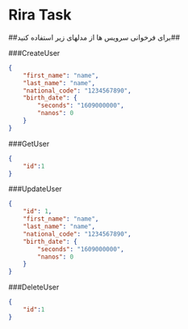 # Rira Task

##برای فرخوانی سرویس ها از مدلهای زیر استفاده کنید##

###CreateUser
```json
{
    "first_name": "name",
    "last_name": "name",
    "national_code": "1234567890",
    "birth_date": {
        "seconds": "1609000000",
        "nanos": 0
    }
}
```

###GetUser
```json
{
    "id":1
}
```

###UpdateUser
```json
{
    "id": 1,
    "first_name": "name",
    "last_name": "name",
    "national_code": "1234567890",
    "birth_date": {
        "seconds": "1609000000",
        "nanos": 0
    }
}
```
###DeleteUser
```json
{
    "id":1
}
```
